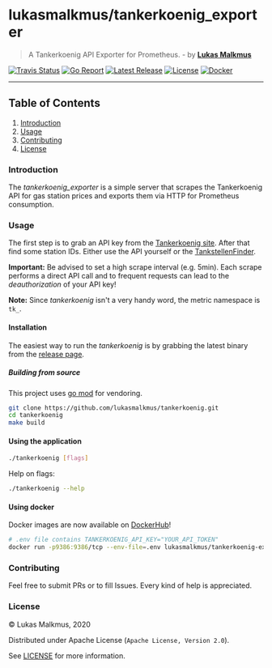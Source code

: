 # lukasmalkmus/tankerkoenig_exporter

> A Tankerkoenig API Exporter for Prometheus. - by **[Lukas Malkmus]**

[![Travis Status][travis_badge]][travis]
[![Go Report][report_badge]][report]
[![Latest Release][release_badge]][release]
[![License][license_badge]][license]
[![Docker][docker_badge]][docker]

---

## Table of Contents

1. [Introduction](#introduction)
2. [Usage](#usage)
3. [Contributing](#contributing)
4. [License](#license)

### Introduction

The _tankerkoenig_exporter_ is a simple server that scrapes the Tankerkoenig API
for gas station prices and exports them via HTTP for Prometheus consumption.

### Usage

The first step is to grab an API key from the [Tankerkoenig site]. After that
find some station IDs. Either use the API yourself or the [TankstellenFinder].

**Important:** Be advised to set a high scrape interval (e.g. 5min). Each scrape
performs a direct API call and to frequent requests can lead to the
_deauthorization_ of your API key!

**Note:** Since _tankerkoenig_ isn't a very handy word, the metric namespace is
`tk_`.

#### Installation

The easiest way to run the _tankerkoenig_ is by grabbing the latest binary from
the [release page][release].

##### Building from source

This project uses [go mod] for vendoring.

```bash
git clone https://github.com/lukasmalkmus/tankerkoenig.git
cd tankerkoenig
make build
```

#### Using the application

```bash
./tankerkoenig [flags]
```

Help on flags:

```bash
./tankerkoenig --help
```

#### Using docker

Docker images are now available on [DockerHub]!

```bash
# .env file contains TANKERKOENIG_API_KEY="YOUR_API_TOKEN"
docker run -p9386:9386/tcp --env-file=.env lukasmalkmus/tankerkoenig-exporter:v0.9.1 --api.stations="51d4b55e-a095-1aa0-e100-80009459e03a"
```

### Contributing

Feel free to submit PRs or to fill Issues. Every kind of help is appreciated.

### License

© Lukas Malkmus, 2020

Distributed under Apache License (`Apache License, Version 2.0`).

See [LICENSE](LICENSE) for more information.

<!-- Links -->

[go mod]: https://golang.org/cmd/go/#hdr-Module_maintenance
[lukas malkmus]: https://github.com/lukasmalkmus
[tankerkoenig site]: https://creativecommons.tankerkoenig.de/#usage
[tankstellenfinder]: https://creativecommons.tankerkoenig.de/TankstellenFinder/index.html
[dockerhub]: https://hub.docker.com/r/lukasmalkmus/tankerkoenig-exporter

<!-- Badges -->

[travis]: https://travis-ci.com/lukasmalkmus/tankerkoenig_exporter
[travis_badge]: https://travis-ci.com/lukasmalkmus/tankerkoenig_exporter.svg
[report]: https://goreportcard.com/report/github.com/lukasmalkmus/tankerkoenig_exporter
[report_badge]: https://goreportcard.com/badge/github.com/lukasmalkmus/tankerkoenig_exporter
[release]: https://github.com/lukasmalkmus/tankerkoenig_exporter/releases
[release_badge]: https://img.shields.io/github/release/lukasmalkmus/tankerkoenig_exporter.svg
[license]: https://opensource.org/licenses/Apache-2.0
[license_badge]: https://img.shields.io/badge/license-Apache-blue.svg
[docker]: https://hub.docker.com/r/lukasmalkmus/tankerkoenig-exporter
[docker_badge]: https://img.shields.io/docker/pulls/lukasmalkmus/tankerkoenig-exporter.svg
